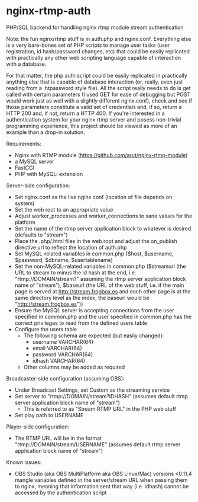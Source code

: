 # nginx-rtmp-auth
PHP/SQL backend for handling nginx rtmp module stream authentication

Note: the fun nginx/rtmp stuff is in auth.php and nginx.conf. Everything else is a very bare-bones set of PHP scripts to manage user tasks (user registration, id hash/password changes, etc) that could be easily replicated with practically any other web scripting language capable of interaction with a database.

For that matter, the php auth script could be easily replicated in practically anything else that is capable of database interaction (or, really, even just reading from a .htpassword style file). All the script really needs to do is get called with certain parameters (I used GET for ease of debugging but POST would work just as well with a slightly different nginx.conf), check and see if those parameters constitute a valid set of credentials and, if so, return a HTTP 200 and, if not, return a HTTP 400. If you're interested in a authentication system for your nginx rtmp server and posess non-trivial programming experience, this project should be viewed as more of an example than a drop-in solution.

Requirements:
  - Nginx with RTMP module (https://github.com/arut/nginx-rtmp-module)
  - a MySQL server
  - FastCGI
  - PHP with MySQLi extension
  
Server-side configuration:
  - Set nginx.conf as the live nginx conf (location of file depends on system)
  - Set the web root to an appropriate value
  - Adjust worker_processes and worker_connections to sane values for the platform
  - Set the name of the rtmp server application block to whatever is desired (defaults to "stream")
  - Place the .php/.html files in the web root and adjust the on_publish directive url to reflect the location of auth.php
  - Set MySQL-related variables in common.php ($host, $username, $password, $dbname, $usertablename)
  - Set the non-MySQL-related variables in common.php ($streamurl (the URL to stream to minus the id hash at the end, i.e. "rtmp://DOMAIN/stream?" assuming the rtmp server application block name of "stream"), $baseurl (the URL of the web stuff, i.e. if the main page is served at http://stream.frogbox.es and each other page is at the same directory level as the index, the baseurl would be "http://stream.frogbox.es"))
  - Ensure the MySQL server is accepting connections from the user specified in common.php and the user specified in common.php has the correct privileges to read from the defined users table
  - Configure the users table
    - The following schema are expected (but easily changed):
      - username VARCHAR(64)
      - email VARCHAR(64)
      - password VARCHAR(64)
      - idhash VARCHAR(64)
    - Other columns may be added as required

Broadcaster-side configuration (assuming OBS):
  - Under Broadcast Settings, set Custom as the streaming service
  - Set server to "rtmp://DOMAIN/stream?IDHASH" (assumes default rtmp server application block name of "stream")
    - This is referred to as "Stream RTMP URL" in the PHP web stuff
  - Set play path to USERNAME
  
Player-side configuration:
  - The RTMP URL will be in the format "rtmp://DOMAIN/stream/USERNAME" (assumes default rtmp server application block name of "stream")

Known issues:
  - OBS Studio (aka OBS MultiPlatform aka OBS Linux/Mac) versions <0.11.4 mangle variables defined in the server/stream URL when passing them to nginx, meaning that information sent that way (i.e. idhash) cannot be accessed by the authentication script
